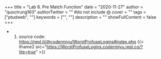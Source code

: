 +++
title = "Lab 8. Pre Match Function"
date = "2020-11-27"
author = "quoctrung163"
authorTwitter = "" #do not include @
cover = ""
tags = ["ptudweb", ""]
keywords = ["", ""]
description = ""
showFullContent = false
+++

- 1. source code: https://repl.it/@codermiyu/WorstProfuseLogins#index.php
{{< iframe2 src="https://WorstProfuseLogins.codermiyu.repl.co/?lite=true" >}}
